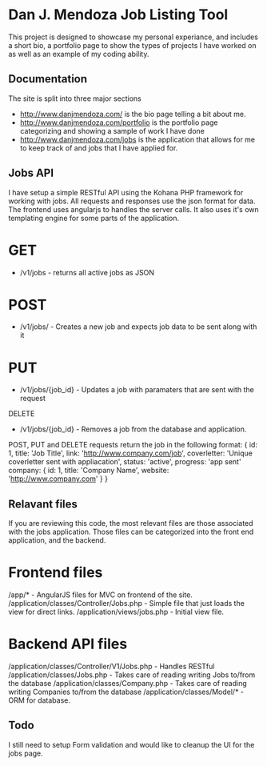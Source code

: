 # Dan J. Mendoza Job Listing Tool

This project is designed to showcase my personal experiance, and includes a short bio, a portfolio page
to show the types of projects I have worked on as well as an example of my coding ability.

## Documentation
The site is split into three major sections
* http://www.danjmendoza.com/ is the bio page telling a bit about me.
* http://www.danjmendoza.com/portfolio is the portfolio page categorizing and showing a sample of work I have done
* http://www.danjmendoza.com/jobs is the application that allows for me to keep track of and jobs that I have applied for.

## Jobs API
I have setup a simple RESTful API using the Kohana PHP framework for working with jobs. All requests and responses use
the json format for data. The frontend uses angularjs to handles the server calls. It also uses it's own templating engine 
for some parts of the application.
# GET
* /v1/jobs - returns all active jobs as JSON

# POST
* /v1/jobs/ - Creates a new job and expects job data to be sent along with it

# PUT
* /v1/jobs/{job_id} - Updates a job with paramaters that are sent with the request

DELETE
* /v1/jobs/{job_id} - Removes a job from the database and application.

POST, PUT and DELETE requests return the job in the following format:
{
	id: 1,
	title: 'Job Title',
	link: 'http://www.company.com/job',
	coverletter: 'Unique coverletter sent with appliacation',
	status: 'active',
	progress: 'app sent'
	company: {
		id: 1,
		title: 'Company Name',
		website: 'http://www.company.com'
	}
}

## Relavant files
If you are reviewing this code, the most relevant files are those associated with the jobs application.
Those files can be categorized into the front end application, and the backend.
# Frontend files
/app/* - AngularJS files for MVC on frontend of the site.
/application/classes/Controller/Jobs.php - Simple file that just loads the view for direct links.
/application/views/jobs.php - Initial view file.

# Backend API files
/application/classes/Controller/V1/Jobs.php - Handles RESTful
/application/classes/Jobs.php - Takes care of reading writing Jobs to/from the database
/application/classes/Company.php - Takes care of reading writing Companies to/from the database
/application/classes/Model/* - ORM for database.

## Todo
I still need to setup Form validation and would like to cleanup the UI for the jobs page.